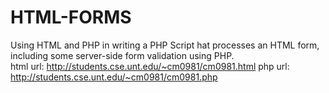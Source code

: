 # HTML-FORMS
Using HTML and PHP in writing a PHP Script hat  processes an HTML form, including some server-side form validation using PHP.  
html url: http://students.cse.unt.edu/~cm0981/cm0981.html
php url: http://students.cse.unt.edu/~cm0981/cm0981.php
